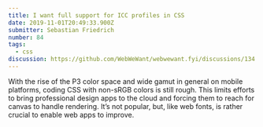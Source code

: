 ```yaml
---
title: I want full support for ICC profiles in CSS
date: 2019-11-01T20:49:33.900Z
submitter: Sebastian Friedrich
number: 84
tags:
  - css
discussion: https://github.com/WebWeWant/webwewant.fyi/discussions/134
---
```

With the rise of the P3 color space and wide gamut in general on mobile platforms, coding CSS with non-sRGB colors is still rough. This limits efforts to bring professional design apps to the cloud and forcing them to reach for canvas to handle rendering. It’s not popular, but, like web fonts, is rather crucial to enable web apps to improve.

